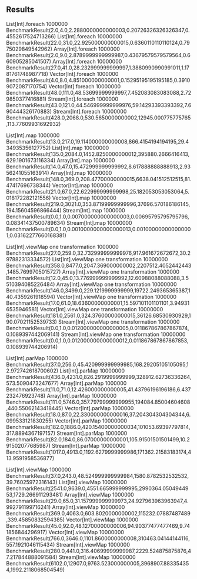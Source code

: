 ## Results

List[Int].foreach 1000000    BenchmarkResult(2.0,4.0,2.2880000000000003,0.20726326326326347,0.4552617524713266)
List[Int].foreach 10000000   BenchmarkResult(22.0,31.0,22.925000000000015,0.6360110110110124,0.7975029849542962)
Array[Int].foreach 1000000    BenchmarkResult(2.0,9.0,2.8789999999999987,0.43679579579579564,0.660905285041507)
Array[Int].foreach 10000000   BenchmarkResult(27.0,41.0,28.232999999999997,1.3880990990991011,1.1781761748987718)
Vector[Int].foreach 1000000    BenchmarkResult(4.0,8.0,4.851000000000001,0.15295195195195185,0.39109072087170754)
Vector[Int].foreach 10000000   BenchmarkResult(48.0,111.0,48.53699999999997,7.452083083083088,2.729850377416881)
Stream[Int].foreach 1000000    BenchmarkResult(43.0,121.0,44.546999999999976,59.14293393393392,7.690444326170883)
Stream[Int].foreach 10000000   BenchmarkResult(428.0,2068.0,530.5650000000002,12945.000775775765,113.77609931692932)

List[Int].map 1000000    BenchmarkResult(13.0,217.0,19.114000000000008,866.4154194194195,29.434935356127752)
List[Int].map 10000000   BenchmarkResult(135.0,2084.0,1452.8250000000012,395880.2666416413,629.1901673116334)
Array[Int].map 1000000    BenchmarkResult(14.0,47.0,15.472999999999992,8.617888888888913,2.9356241055163914)
Array[Int].map 10000000   BenchmarkResult(148.0,369.0,208.47700000000015,6638.041512512515,81.47417696738344)
Vector[Int].map 1000000    BenchmarkResult(21.0,67.0,22.622999999999998,25.182053053053064,5.018172282121556)
Vector[Int].map 10000000   BenchmarkResult(219.0,3021.0,353.87199999999996,37696.570186186145,194.15604596866444)
Stream[Int].map 1000000    BenchmarkResult(0.0,1.0,0.007000000000000003,0.00695795795795796,0.08341437500789634)
Stream[Int].map 10000000   BenchmarkResult(0.0,1.0,0.0010000000000000013,0.001000000000000001,0.03162277660168381)

List[Int].viewMap one transformation 1000000    BenchmarkResult(27.0,259.0,32.732999999999976,917.961672672672,30.297882313334572)
List[Int].viewMap one transformation 10000000   BenchmarkResult(358.0,8477.0,2047.369000000002,2207512.4052442443,1485.7699705015727)
Array[Int].viewMap one transformation 1000000    BenchmarkResult(12.0,45.0,13.776999999999992,12.60988088088088,3.5510394085226484)
Array[Int].viewMap one transformation 10000000   BenchmarkResult(146.0,3499.0,229.1219999999999,19722.249365365387,140.4359261918594)
Vector[Int].viewMap one transformation 1000000    BenchmarkResult(17.0,61.0,18.63600000000001,15.597101101101101,3.949316535946581)
Vector[Int].viewMap one transformation 10000000   BenchmarkResult(181.0,2561.0,324.37600000000015,36126.68530930929,190.07021152539733)
Stream[Int].viewMap one transformation 1000000    BenchmarkResult(0.0,1.0,0.012000000000000005,0.011867867867867874,0.1089397442069141)
Stream[Int].viewMap one transformation 10000000   BenchmarkResult(0.0,1.0,0.012000000000000012,0.011867867867867853,0.108939744206914)

List[Int].parMap 1000000    BenchmarkResult(37.0,256.0,45.420999999999985,168.29205105105095,12.972742618700602)
List[Int].parMap 10000000   BenchmarkResult(436.0,4231.0,826.2919999999999,328912.62736336264,573.5090473247677)
Array[Int].parMap 1000000    BenchmarkResult(11.0,71.0,12.426000000000005,41.43796196196186,6.437232476923748)
Array[Int].parMap 10000000   BenchmarkResult(111.0,5746.0,357.79799999999955,194084.85004604608,440.55062143418445)
Vector[Int].parMap 1000000    BenchmarkResult(18.0,87.0,22.330000000000016,37.204304304304344,6.099533121830255)
Vector[Int].parMap 10000000   BenchmarkResult(182.0,1886.0,420.15400000000034,101053.69397797814,317.8894367197157)
Stream[Int].parMap 1000000    BenchmarkResult(82.0,184.0,86.07000000000001,105.91501501501499,10.291502077685987)
Stream[Int].parMap 10000000   BenchmarkResult(1017.0,4913.0,1192.6279999999986,171362.21583183174,413.9591958536877)

List[Int].viewMap 1000000    BenchmarkResult(37.0,243.0,48.524999999999984,1580.8782532532532,39.76025972316143)
List[Int].viewMap 10000000   BenchmarkResult(2541.0,9639.0,4551.665999999995,2990364.0504944953,1729.266911293481)
Array[Int].viewMap 1000000    BenchmarkResult(29.0,65.0,31.157999999999973,24.927963963963947,4.992791199716241)
Array[Int].viewMap 10000000   BenchmarkResult(369.0,4063.0,603.8020000000002,115232.07887487489,339.45850832594385)
Vector[Int].viewMap 1000000    BenchmarkResult(45.0,92.0,48.12700000000006,94.90377477477469,9.741856844296917)
Vector[Int].viewMap 10000000   BenchmarkResult(766.0,3646.0,1101.8600000000008,310463.04144144116,557.1921046115434)
Stream[Int].viewMap 1000000    BenchmarkResult(280.0,441.0,316.40699999999987,2229.524875875876,47.217844888091584)
Stream[Int].viewMap 10000000   BenchmarkResult(6102.0,12907.0,9763.523000000005,3968907.883354354,1992.2118068504549)